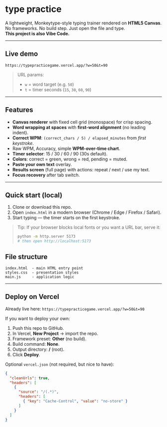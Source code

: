 # type practice

A lightweight, Monkeytype-style typing trainer rendered on **HTML5 Canvas**.  
No frameworks. No build step. Just open the file and type.  
**This project is also Vibe Code.**

---

## Live demo
`https://typepracticegame.vercel.app/?w=50&t=90`

> URL params:
> - `w` = word target (e.g. `50`)
> - `t` = timer seconds (`15`, `30`, `60`, `90`)

---

## Features
- **Canvas renderer** with fixed cell grid (monospace) for crisp spacing.
- **Word wrapping at spaces** with **first-word alignment** (no leading indent).
- **Correct WPM**: `(correct_chars / 5) / elapsed_minutes` from *first keystroke*.
- Raw WPM, Accuracy, simple **WPM-over-time chart**.
- **Timer selector**: 15 / 30 / 60 / 90 (30s default).
- **Colors**: correct = green, wrong = red, pending = muted.
- **Paste your own text** overlay.
- **Results screen** (full page) with actions: repeat / next / use my text.
- **Focus recovery** after tab switch.

---

## Quick start (local)
1. Clone or download this repo.
2. Open `index.html` in a modern browser (Chrome / Edge / Firefox / Safari).
3. Start typing — the timer starts on the first keystroke.

> Tip: If your browser blocks local fonts or you want a URL bar, serve it:
> ```bash
> python -m http.server 5173
> # then open http://localhost:5173
> ```

## File structure

```
index.html  - main HTML entry point
styles.css  - presentation styles
main.js     - application logic
```

---

## Deploy on Vercel
Already live here: `https://typepracticegame.vercel.app/?w=50&t=90`

If you want to deploy your own:
1. Push this repo to GitHub.
2. In Vercel, **New Project** → import the repo.
3. Framework preset: **Other** (no build).
4. Build command: **None**.
5. Output directory: **/** (root).
6. Click **Deploy**.

Optional `vercel.json` (not required, but nice to have):
```json
{
  "cleanUrls": true,
  "headers": [
    {
      "source": "/(.*)",
      "headers": [
        { "key": "Cache-Control", "value": "no-store" }
      ]
    }
  ]
}
